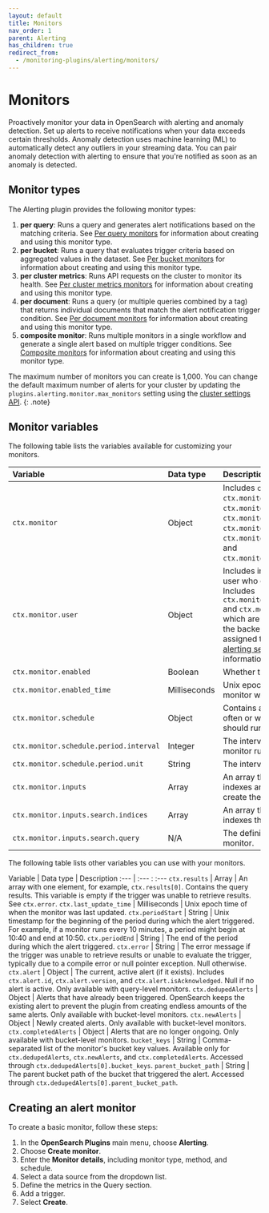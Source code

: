 ```yaml
---
layout: default
title: Monitors
nav_order: 1
parent: Alerting
has_children: true
redirect_from:
  - /monitoring-plugins/alerting/monitors/
---
```


# Monitors

Proactively monitor your data in OpenSearch with alerting and anomaly detection. Set up alerts to receive notifications when your data exceeds certain thresholds. Anomaly detection uses machine learning (ML) to automatically detect any outliers in your streaming data. You can pair anomaly detection with alerting to ensure that you're notified as soon as an anomaly is detected.

## Monitor types

The Alerting plugin provides the following monitor types:

1. **per query**: Runs a query and generates alert notifications based on the matching criteria. See [Per query monitors]({{site.url}}{{site.baseurl}}/observing-your-data/alerting/composite-monitors/) for information about creating and using this monitor type.
1. **per bucket**: Runs a query that evaluates trigger criteria based on aggregated values in the dataset. See [Per bucket monitors]({{site.url}}{{site.baseurl}}/observing-your-data/alerting/composite-monitors/) for information about creating and using this monitor type.
1. **per cluster metrics**: Runs API requests on the cluster to monitor its health. See [Per cluster metrics monitors]({{site.url}}{{site.baseurl}}/observing-your-data/alerting/composite-monitors/) for information about creating and using this monitor type.
1. **per document**: Runs a query (or multiple queries combined by a tag) that returns individual documents that match the alert notification trigger condition. See [Per document monitors]({{site.url}}{{site.baseurl}}/observing-your-data/alerting/composite-monitors/) for information about creating and using this monitor type.
1. **composite monitor**: Runs multiple monitors in a single workflow and generate a single alert based on multiple trigger conditions. See [Composite monitors]({{site.url}}{{site.baseurl}}/observing-your-data/alerting/composite-monitors/) for information about creating and using this monitor type.

The maximum number of monitors you can create is 1,000. You can change the default maximum number of alerts for your cluster by updating the `plugins.alerting.monitor.max_monitors` setting using the [cluster settings API]({{site.url}}{{site.baseurl}}/observing-your-data/alerting/settings/).
{: .note}

## Monitor variables

The following table lists the variables available for customizing your monitors.

Variable | Data type | Description
:--- | :--- | :---
`ctx.monitor` | Object | Includes `ctx.monitor.name`, `ctx.monitor.type`, `ctx.monitor.enabled`, `ctx.monitor.enabled_time`, `ctx.monitor.schedule`, `ctx.monitor.inputs`, `triggers` and `ctx.monitor.last_update_time`.
`ctx.monitor.user` | Object | Includes information about the user who created the monitor. Includes `ctx.monitor.user.backend_roles` and `ctx.monitor.user.roles`, which are arrays that contain the backend roles and roles assigned to the user. See [alerting security]({{site.url}}{{site.baseurl}}/monitoring-plugins/alerting/security/) for more information.
`ctx.monitor.enabled` | Boolean | Whether the monitor is enabled.
`ctx.monitor.enabled_time` | Milliseconds | Unix epoch time of when the monitor was last enabled.
`ctx.monitor.schedule` | Object | Contains a schedule of how often or when the monitor should run.
`ctx.monitor.schedule.period.interval` | Integer | The interval at which the monitor runs.
`ctx.monitor.schedule.period.unit` | String | The interval's unit of time.
`ctx.monitor.inputs` | Array | An array that contains the indexes and definition used to create the monitor.
`ctx.monitor.inputs.search.indices` | Array | An array that contains the indexes the monitor observes.
`ctx.monitor.inputs.search.query` | N/A | The definition used to define the monitor.

The following table lists other variables you can use with your monitors.

Variable | Data type | Description
:--- | :--- : :---
`ctx.results` | Array | An array with one element, for example,  `ctx.results[0]`. Contains the query results. This variable is empty if the trigger was unable to retrieve results. See `ctx.error`.
`ctx.last_update_time` | Milliseconds | Unix epoch time of when the monitor was last updated.
`ctx.periodStart` | String | Unix timestamp for the beginning of the period during which the alert triggered. For example, if a monitor runs every 10 minutes, a period might begin at 10:40 and end at 10:50.
`ctx.periodEnd` | String | The end of the period during which the alert triggered.
`ctx.error` | String | The error message if the trigger was unable to retrieve results or unable to evaluate the trigger, typically due to a compile error or null pointer exception. Null otherwise.
`ctx.alert` | Object | The current, active alert (if it exists). Includes `ctx.alert.id`, `ctx.alert.version`, and `ctx.alert.isAcknowledged`. Null if no alert is active. Only available with query-level monitors.
`ctx.dedupedAlerts` | Object | Alerts that have already been triggered. OpenSearch keeps the existing alert to prevent the plugin from creating endless amounts of the same alerts. Only available with bucket-level monitors.
`ctx.newAlerts` | Object | Newly created alerts. Only available with bucket-level monitors.
`ctx.completedAlerts` | Object | Alerts that are no longer ongoing. Only available with bucket-level monitors.
`bucket_keys` | String | Comma-separated list of the monitor's bucket key values. Available only for `ctx.dedupedAlerts`, `ctx.newAlerts`, and `ctx.completedAlerts`. Accessed through `ctx.dedupedAlerts[0].bucket_keys`.
`parent_bucket_path` | String | The parent bucket path of the bucket that triggered the alert. Accessed through `ctx.dedupedAlerts[0].parent_bucket_path`.

## Creating an alert monitor

To create a basic monitor, follow these steps:

1. In the **OpenSearch Plugins** main menu, choose **Alerting**.
1. Choose **Create monitor**.
1. Enter the **Monitor details**, including monitor type, method, and schedule.  
1. Select a data source from the dropdown list.
1. Define the metrics in the Query section.
1. Add a trigger.
1. Select **Create**.

